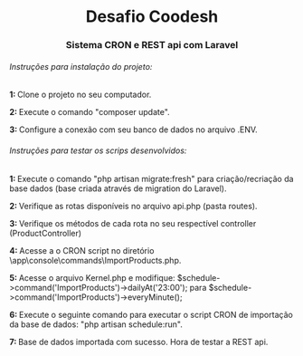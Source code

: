 <h1 align="center">Desafio Coodesh</h1>
<h3 align="center">Sistema CRON e REST api com Laravel</h3>

<h6>Instruções para instalação do projeto:</h6>
<p><strong>1: </strong>Clone o projeto no seu computador.</p>
<p><strong>2: </strong>Execute o comando "composer update".</p>
<p><strong>3: </strong>Configure a conexão com seu banco de dados no arquivo .ENV.</p>

<h6>Instruções para testar os scrips desenvolvidos:</h6>
<p><strong>1: </strong>Execute o comando "php artisan migrate:fresh" para criação/recriação da base dados (base criada através de migration do Laravel).</p>
<p><strong>2: </strong>Verifique as rotas disponíveis no arquivo api.php (pasta routes).</p>
<p><strong>3: </strong>Verifique os métodos de cada rota no seu respectível controller (ProductController)</p>
<p><strong>4: </strong>Acesse a o CRON script no diretório \app\console\commands\ImportProducts.php.</p>
<p><strong>5: </strong>Acesse o arquivo Kernel.php e modifique: $schedule->command('ImportProducts')->dailyAt('23:00'); para $schedule->command('ImportProducts')->everyMinute();</p>
<p><strong>6: </strong>Execute o seguinte comando para executar o script CRON de importação da base de dados: "php artisan schedule:run".</p>
<p><strong>7: </strong>Base de dados importada com sucesso. Hora de testar a REST api.</p>
